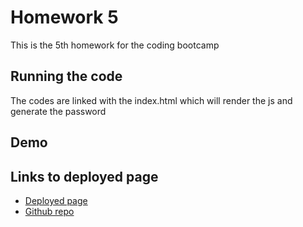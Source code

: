 # Homework 5

This is the 5th homework for the coding bootcamp

## Running the code

The codes are linked with the index.html which will render the js and generate the password

## Demo


## Links to deployed page
* [Deployed page](https://anirbantalukder.github.io/homework_5/)
* [Github repo](https://github.com/AnirbanTalukder/homework_5)
